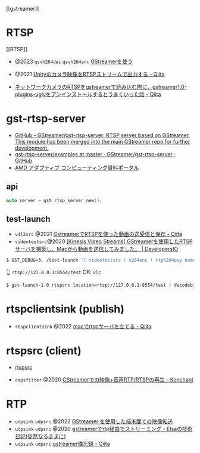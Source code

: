 [[gstreamer]]

# RTSP
[[RTSP]]

- @2023 `qsvh264dec` `qsvh264enc` [GStreamerを使う](https://zenn.dev/noshimochi/articles/412d44d0390df9)
- @2021 [Unityのカメラ映像をRTSPストリームで出力する - Qiita](https://qiita.com/hiro-han/items/a20c9710d808e27f0ef2)

- [ネットワークカメラのRTSPをgstreamerで読み込む際に、gstreamer1.0-plugins-uglyをアンインストールするとうまくいった話 - Qiita](https://qiita.com/tsota/items/b27dc855bde8e2fc7905)

# gst-rtsp-server
- [GitHub - GStreamer/gst-rtsp-server: RTSP server based on GStreamer. This module has been merged into the main GStreamer repo for further development.](https://github.com/GStreamer/gst-rtsp-server)
- [gst-rtsp-server/examples at master · GStreamer/gst-rtsp-server · GitHub](https://github.com/GStreamer/gst-rtsp-server/tree/master/examples)
- [AMD アダプティブ コンピューティング資料ポータル](https://docs.xilinx.com/r/ja-JP/ug1449-multimedia/RTSP-%E3%82%B9%E3%83%88%E3%83%AA%E3%83%BC%E3%83%9F%E3%83%B3%E3%82%B0-%E3%83%91%E3%82%A4%E3%83%97%E3%83%A9%E3%82%A4%E3%83%B3)

## api

```c++
auto server = gst_rtsp_server_new();
```

## test-launch
- `v4l2src` @2021 [GstreamerでRTSPを使った動画の送受信と保存 - Qiita](https://qiita.com/bigface00/items/7c1f568dba96c34ec077)
- `videotestsrc`@2020 [[Kinesis Video Streams] GStreamerを使用したRTSPサーバを構築し、Macから動画を送信してみました。 | DevelopersIO](https://dev.classmethod.jp/articles/amazon-kinesis-vidseo-streams-gstreamer-rtsp-server/)
```sh
$ GST_DEBUG=3. /test-launch '( videotestsrc ! x264enc ! rtph264pay name=pay0 pt=96 )'
```
👆
`rtsp://127.0.0.1:8554/test`
OK: `vlc`
```sh
$ gst-launch-1.0 rtspsrc location=rtsp://127.0.0.1:8554/test ! decodebin ! autovideosink
```

# rtspclientsink (publish)
- `rtspclientsink` @2022 [macでrtspサーバを立てる - Qiita](https://qiita.com/k-yamada-github/items/1deaa6e81081e4a1aa35)

# rtspsrc (client)
- [rtspsrc](https://gstreamer.freedesktop.org/documentation/rtsp/rtspsrc.html?gi-language=c)

- `capsfilter` @2020 [GStreamerでの映像+音声RTP/RTSPの再生 – Kenchant](https://senooken.jp/post/2020/11/20/4781/)

# RTP
- `udpsink` `udpsrc` @2022 [GStreamer を使用した端末間での映像転送](https://www.gclue.jp/2022/06/gstreamer.html)
- `udpsink` `udpsrc` @2020 [gstreamerでrtp経由でストリーミング - Elsaの技術日記(徒然なるままに)](https://elsammit-beginnerblg.hatenablog.com/entry/2020/12/05/224128)
- `udpsink` `udpsrc` [gstreamer備忘録 - Qiita](https://qiita.com/maueki/items/b54cbe5207bb16869756)
